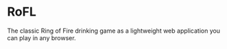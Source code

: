 # RoFL
The classic Ring of Fire drinking game as a lightweight web application you can play in any browser.
